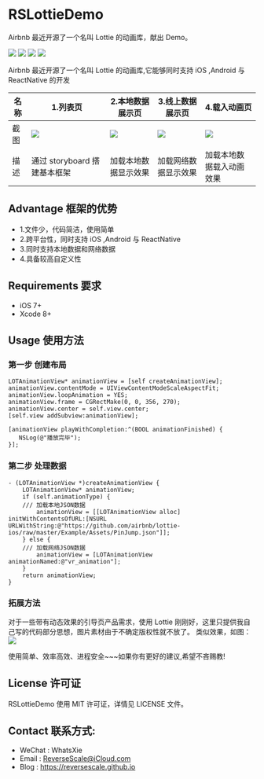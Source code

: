 # RSLottieDemo
Airbnb 最近开源了一个名叫 Lottie 的动画库，献出 Demo。

![](https://img.shields.io/badge/platform-iOS-red.svg) 
![](https://img.shields.io/badge/language-Objective--C-orange.svg) 
![](https://img.shields.io/badge/download-4.1MB-brightgreen.svg)
![](https://img.shields.io/badge/license-MIT%20License-brightgreen.svg) 

Airbnb 最近开源了一个名叫 Lottie 的动画库,它能够同时支持 iOS ,Android 与 ReactNative 的开发

| 名称 |1.列表页 |2.本地数据展示页 |3.线上数据展示页 |4.载入动画页
| ------------- | ------------- | ------------- | ------------- | ------------- |
| 截图 | ![](http://og1yl0w9z.bkt.clouddn.com/17-8-16/31290590.jpg) | ![](http://og1yl0w9z.bkt.clouddn.com/17-8-16/77790074.jpg) | ![](http://og1yl0w9z.bkt.clouddn.com/17-8-1/34650330.jpg) | ![](http://og1yl0w9z.bkt.clouddn.com/17-8-16/4999533.jpg) |
| 描述 | 通过 storyboard 搭建基本框架 | 加载本地数据显示效果 | 加载网络数据显示效果 | 加载本地数据载入动画效果 |


## Advantage 框架的优势
* 1.文件少，代码简洁，使用简单
* 2.跨平台性，同时支持 iOS ,Android 与 ReactNative
* 3.同时支持本地数据和网络数据
* 4.具备较高自定义性

## Requirements 要求
* iOS 7+
* Xcode 8+


## Usage 使用方法
### 第一步 创建布局
```
LOTAnimationView* animationView = [self createAnimationView];
animationView.contentMode = UIViewContentModeScaleAspectFit;
animationView.loopAnimation = YES;
animationView.frame = CGRectMake(0, 0, 356, 270);
animationView.center = self.view.center;
[self.view addSubview:animationView];
    
[animationView playWithCompletion:^(BOOL animationFinished) {
   NSLog(@"播放完毕");
}];
```
### 第二步 处理数据
```
- (LOTAnimationView *)createAnimationView {
    LOTAnimationView* animationView;
    if (self.animationType) {
    /// 加载本地JSON数据
        animationView = [[LOTAnimationView alloc] initWithContentsOfURL:[NSURL URLWithString:@"https://github.com/airbnb/lottie-ios/raw/master/Example/Assets/PinJump.json"]]; 
    } else {
    /// 加载网络JSON数据
        animationView = [LOTAnimationView animationNamed:@"vr_animation"];
    }
    return animationView;
}
```
### 拓展方法
对于一些带有动态效果的引导页产品需求，使用 Lottie 刚刚好，这里只提供我自己写的代码部分思想，图片素材由于不确定版权性就不放了。
类似效果，如图：
![](http://og1yl0w9z.bkt.clouddn.com/17-8-1/8008591.jpg)

使用简单、效率高效、进程安全~~~如果你有更好的建议,希望不吝赐教!


## License 许可证
RSLottieDemo 使用 MIT 许可证，详情见 LICENSE 文件。


## Contact 联系方式:
* WeChat : WhatsXie
* Email : ReverseScale@iCloud.com
* Blog : https://reversescale.github.io
